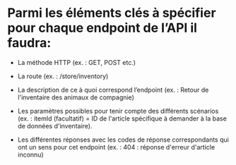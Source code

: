 # Parmi les éléments clés à spécifier pour chaque endpoint de l’API il faudra:

- La méthode HTTP (ex. : GET, POST etc.)
  
- La route (ex. : /store/inventory)
  
- La description de ce à quoi correspond l’endpoint (ex. : Retour de l'inventaire des animaux de compagnie)
  
- Les paramètres possibles pour tenir compte des différents scénarios (ex. : itemId (facultatif) = ID de l'article spécifique à demander à la base de données d'inventaire).

- Les différentes réponses avec les codes de réponse correspondants qui ont un sens pour cet endpoint (ex. : 404 : réponse d'erreur d'article inconnu)
